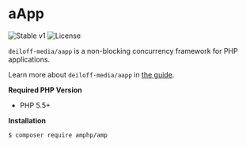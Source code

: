 # aApp

![Stable v1](https://img.shields.io/badge/stable-v1-green.svg?style=flat-square)
![License](https://img.shields.io/badge/license-MIT-blue.svg?style=flat-square)

`deiloff-media/aapp` is a non-blocking concurrency framework for PHP applications.

Learn more about `deiloff-media/aapp` in [the guide](http://deiloff.media/aapp/).

**Required PHP Version**

- PHP 5.5+

**Installation**

```bash
$ composer require amphp/amp
```
